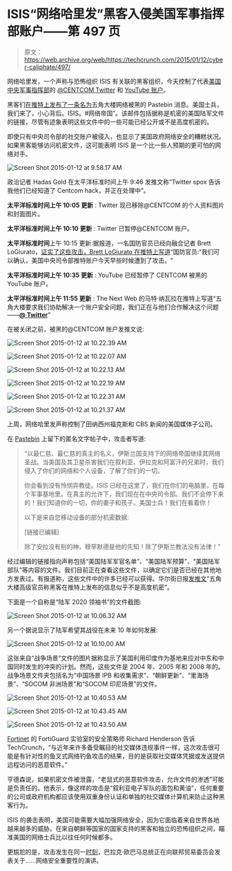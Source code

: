 # ISIS“网络哈里发”黑客入侵美国军事指挥部账户——第 497 页

> 原文：<https://web.archive.org/web/https://techcrunch.com/2015/01/12/cyber-caliphate/497/>

网络哈里发，一个声称与恐怖组织 ISIS 有关联的黑客组织，今天控制了代表[美国中央军事指挥部](https://web.archive.org/web/20190315191634/http://www.centcom.mil/)的 [@CENTCOM Twitter](https://web.archive.org/web/20190315191634/https://twitter.com/) 和 [YouTube 账户](https://web.archive.org/web/20190315191634/https://www.youtube.com/user/centcom)。

黑客们[在推特上发布了一条名为](https://web.archive.org/web/20190315191634/http://pastebin.com/Y2spP7y9)五角大楼网络被黑的 Pastebin 消息。美国士兵，我们来了，小心背后。ISIS。#网络帝国”。该邮件包括据称是机密的美国陆军文件的链接，尽管有迹象表明这些文件中的一些可能已经公开或不是高度机密的。

即使只有中央司令部的社交账户被侵入，也显示了美国政府网络安全的糟糕状况。如果黑客能够访问机密文件，这可能表明 ISIS 是一个比一些人预期的更可怕的网络对手。

![Screen Shot 2015-01-12 at 9.58.17 AM](img/d3c053c1bf7e8d8a1180a520189de946.png)

政治记者 Hadas Gold 在太平洋标准时间上午 9:46 发推文称“Twitter spox 告诉我他们已经知道了 Centcom hack，并正在处理中”。

**太平洋标准时间上午 10:05 更新** : Twitter 现已移除@CENTCOM 的个人资料图片和封面图片。

**太平洋标准时间上午 10:10 更新** : Twitter 已暂停@CENTCOM 账户。

**太平洋标准时间**上午 10:15 更新:据报道，一名国防官员已经向融合记者 Brett LoGiurato，[证实了这些攻击，Brett LoGiurato 在推特上写道](https://web.archive.org/web/20190315191634/https://twitter.com/BrettLoGiurato/status/554702274111746049)“国防官员:“我们可以确认，美国中央司令部推特账户今天早些时候遭到了攻击。"

**太平洋标准时间上午 10:35 更新** : YouTube 已经暂停了 CENTCOM 被黑的 YouTube 账户。

**太平洋标准时间上午 11:55 更新** : The Next Web 的马特·纳瓦拉在推特上写道“五角大楼要求我们协助解决一个账户安全问题，我们正在与他们合作解决这个问题——[**@ Twitter**](https://web.archive.org/web/20190315191634/https://twitter.com/twitter)”

在被关闭之前，被黑的@CENTCOM 账户发推文说:

![Screen Shot 2015-01-12 at 10.22.39 AM](img/23bde0a577f14a4e94a8db3fc94575c4.png)

![Screen Shot 2015-01-12 at 10.22.07 AM](img/5ecc8d656f745b4b3d89364118bb22d3.png)

![Screen Shot 2015-01-12 at 10.22.13 AM](img/e17f05c92b3dc1ca82a2fe79b6be345c.png)

![Screen Shot 2015-01-12 at 10.22.19 AM](img/fd497812267eadb66fa5c9fc48630c18.png)

![Screen Shot 2015-01-12 at 10.22.31 AM](img/185acca684faed8699e99d835955a8ac.png)

![Screen Shot 2015-01-12 at 10.21.37 AM](img/425c17c4d60be0372e461cf6a651123a.png)

上周，网络哈里发声称控制了田纳西州福克斯和 CBS 新闻的美国媒体子公司。

在 [Pastebin](https://web.archive.org/web/20190315191634/http://pastebin.com/Y2spP7y9) 上留下的匿名文字帖子中，攻击者写道:

> “以最仁慈、最仁慈的真主的名义，伊斯兰国支持下的网络帝国继续其网络圣战。当美国及其卫星杀害我们在叙利亚、伊拉克和阿富汗的兄弟时，我们侵入了你们的网络和个人设备，了解了你们的一切。
> 
> 你会看到没有怜悯异教徒。ISIS 已经在这里了，我们在你们的电脑里，在每个军事基地里。在真主的允许下，我们现在在中央司令部。我们不会停下来的！我们知道你的一切，你的妻子和孩子。美国士兵！我们在看着你！
> 
> 以下是来自您移动设备的部分机密数据:
> 
> [链接已编辑]
> 
> 除了安拉没有别的神，穆罕默德是他的先知！除了伊斯兰教法没有法律！"

经过编辑的链接指向声称包括“美国陆军军官名单”、“美国陆军预算”、“美国陆军部队”等内容的文件。我们目前正在查看这些文件，以确定它们是否已经在其他地方发表过。有报道称，这些文件中的许多已经可以获得。华尔街日报[发推文](https://web.archive.org/web/20190315191634/https://twitter.com/wsj/status/554713621243367424)“五角大楼高级官员称黑客在推特上发布的信息似乎不是高度机密”。

下面是一个自称是“陆军 2020 领袖书”的文件截图:

![Screen Shot 2015-01-12 at 10.06.32 AM](img/d5b68c2210363ff5c08d357e7ac6ca02.png)

另一个据说显示了陆军希望其战役在未来 10 年如何发展:

![Screen Shot 2015-01-12 at 10.10.00 AM](img/cc20aa1002aa8594485739995712b67c.png)

这张来自“战争场景”文件的图片据称显示了美国利用印度作为基地来应对中东和中国同时发生的冲突的计划。然而，这些文件是 2004 年、2005 年和 2008 年的。战争场景文件夹包括名为“中国场景 IPB 和收集需求”、“朝鲜更新”、“里海场景”、“SOCOM 非洲场景”和“SOCOM 印尼场景”的文件。

![Screen Shot 2015-01-12 at 10.40.53 AM](img/83e8608841b57ab4167f654d4f3f1b1c.png)

![Screen Shot 2015-01-12 at 10.43.45 AM](img/ad6b172a7d6e1fe56d9345a70b39e99b.png)

![Screen Shot 2015-01-12 at 10.43.50 AM](img/4e46e732db952decfc59113846a4b6da.png)

[Fortinet](https://web.archive.org/web/20190315191634/http://www.fortinet.com/) 的 FortiGuard 实验室的安全策略师 Richard Henderson 告诉 TechCrunch，“与近年来许多备受瞩目的社交媒体违规事件一样，这次攻击很可能是有针对性的鱼叉式网络钓鱼攻击的结果，目的是获取社交媒体凭据或发送提供远程访问的恶意软件。”

亨德森说，如果机密文件被泄露，“老鼠式的恶意软件攻击，允许文件的渗透”可能是负责任的。他表示，像这样的攻击是“叙利亚电子军队的面包和黄油”，任何重要的公司或政府机构都应该使用双重身份认证和单独的社交媒体计算机来防止这种黑客行为。

ISIS 的袭击表明，美国可能需要大幅加强网络安全，因为它面临着来自世界各地越来越多的威胁。在来自朝鲜等国家的国家支持的黑客和独立的恐怖组织之间，瞄准美国的网络士兵比以往任何时候都多。

更尴尬的是，攻击发生在同一[时刻](https://web.archive.org/web/20190315191634/http://www.whitehouse.gov/schedule/complete)，巴拉克·欧巴马总统正在向联邦贸易委员会发表关于……网络安全重要性的演讲。